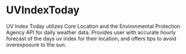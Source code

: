 # UVIndexToday
UV Index Today utilizes Core Location and the Environmental Protection Agency API for daily weather data. Provides user with accurate hourly forecast of the days uv index for their location, and offers tips to avoid overexposure to the sun. 
